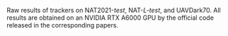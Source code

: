 Raw results of trackers on NAT2021-*test*, NAT-*L-test*, and UAVDark70. All results are obtained on an NVIDIA RTX A6000 GPU by the official code released in the corresponding papers. 
